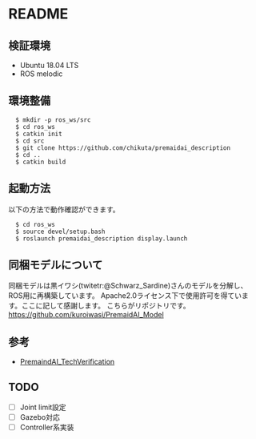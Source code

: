 # README

## 検証環境

* Ubuntu 18.04 LTS
* ROS melodic

## 環境整備

```
  $ mkdir -p ros_ws/src
  $ cd ros_ws
  $ catkin init
  $ cd src
  $ git clone https://github.com/chikuta/premaidai_description
  $ cd ..
  $ catkin build
```

## 起動方法

以下の方法で動作確認ができます。

```
  $ cd ros_ws
  $ source devel/setup.bash
  $ roslaunch premaidai_description display.launch
```

## 同梱モデルについて

同梱モデルは黒イワシ(twitetr:@Schwarz_Sardine)さんのモデルを分解し、ROS用に再構築しています。
Apache2.0ライセンス下で使用許可を得ています。ここに記して感謝します。 こちらがリポジトリです。
https://github.com/kuroiwasi/PremaidAI_Model

## 参考

* [PremaindAI_TechVerification](https://github.com/neon-izm/PremaindAI_TechVerification)


## TODO

- [ ] Joint limit設定
- [ ] Gazebo対応
- [ ] Controller系実装